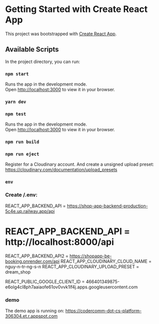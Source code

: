 # Getting Started with Create React App

This project was bootstrapped with [Create React App](https://github.com/facebook/create-react-app).

## Available Scripts

In the project directory, you can run:

### `npm start`

Runs the app in the development mode.\
Open [http://localhost:3000](http://localhost:3000) to view it in your browser.

### `yarn dev`

### `npm test`

Runs the app in the development mode.\
Open [http://localhost:3000](http://localhost:3000) to view it in your browser.

### `npm run build`


### `npm run eject`

Register for a Cloudinary account. And create a unsigned upload preset: https://cloudinary.com/documentation/upload_presets

### `env`
### Create /.env:

REACT_APP_BACKEND_API = https://shop-app-backend-production-5c4e.up.railway.app/api
# REACT_APP_BACKEND_API = http://localhost:8000/api
REACT_APP_BACKEND_API2 = https://shopapp-be-booking.onrender.com/api
REACT_APP_CLOUDINARY_CLOUD_NAME = nguy-n-tr-ng-s-n
REACT_APP_CLOUDINARY_UPLOAD_PRESET = dream_shop

REACT_PUBLIC_GOOGLE_CLIENT_ID = 466401349875-e6olg4cl8ph7aaiaofe61ov0vvk1lf4j.apps.googleusercontent.com

### demo
The demo app is running on: https://codercomm-dot-cs-platform-306304.et.r.appspot.com
